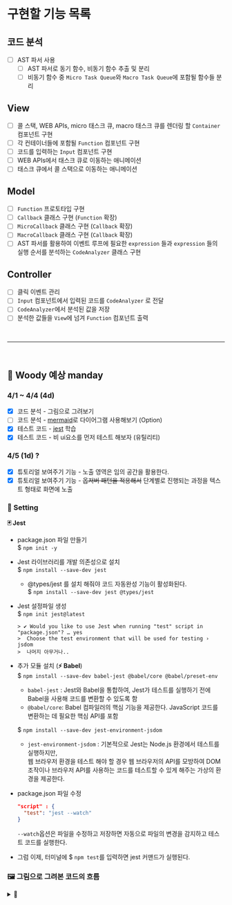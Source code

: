 # 구현할 기능 목록

## 코드 분석

- [ ] AST 파서 사용
  - [ ] AST 파서로 동기 함수, 비동기 함수 추출 및 분리
  - [ ] 비동기 함수 중 `Micro Task Queue`와 `Macro Task Queue`에 포함될 함수들 분리

## View

- [ ] 콜 스택, WEB APIs, micro 태스크 큐, macro 태스크 큐를 렌더링 할 `Container` 컴포넌트 구현
- [ ] 각 컨테이너들에 포함될 `Function` 컴포넌트 구현
- [ ] 코드를 입력하는 `Input` 컴포넌트 구현
- [ ] WEB APIs에서 태스크 큐로 이동하는 애니메이션
- [ ] 태스크 큐에서 콜 스택으로 이동하는 애니메이션

## Model

- [ ] `Function` 프로토타입 구현
- [ ] `Callback` 클래스 구현 (`Function` 확장)
- [ ] `MicroCallback` 클래스 구현 (`Callback` 확장)
- [ ] `MacroCallback` 클래스 구현 (`Callback` 확장)
- [ ] AST 파서를 활용하여 이벤트 루프에 필요한 `expression` 들과 `expression` 들의 실행 순서를 분석하는 `CodeAnalyzer` 클래스 구현

## Controller

- [ ] 클릭 이벤트 관리
- [ ] `Input` 컴포넌트에서 입력된 코드를 `CodeAnalyzer` 로 전달
- [ ] `CodeAnalyzer`에서 분석된 값을 저장
- [ ] 분석한 값들을 `View`에 넘겨 `Function` 컴포넌트 출력

<br>

---

<br>

## 🧸 Woody 예상 manday

### 4/1 ~ 4/4 (4d)

- [x] 코드 분석 - 그림으로 그려보기
- [ ] 코드 분석 - [mermaid](https://www.mermaidchart.com/landing)로 다이어그램 사용해보기 (Option)
- [x] 테스트 코드 - [jest](https://jestjs.io/docs/getting-started) 학습
- [x] 테스트 코드 - 비 ui요소를 먼저 테스트 해보자 (유틸리티)

### 4/5 (1d) ?

- [x] 튜토리얼 보여주기 기능 - 노출 영역은 임의 공간을 활용한다.
- [x] 튜토리얼 보여주기 기능 - ~~옵저버 패턴을 적용해서~~ 단계별로 진행되는 과정을 텍스트 형태로 화면에 노출

### 🔧 Setting

<b>🃏 Jest</b>

- package.json 파일 만들기  
  $ `npm init -y`

- Jest 라이브러리를 개발 의존성으로 설치  
  $ `npm install --save-dev jest`

  - @types/jest 를 설치 해줘야 코드 자동완성 기능이 활성화된다.  
    $ `npm install --save-dev jest @types/jest`

- Jest 설정파일 생성  
  $ `npm init jest@latest`

      > ✔ Would you like to use Jest when running "test" script in "package.json"? … yes
      >  Choose the test environment that will be used for testing › jsdom
      >  나머지 아무거나..

- 추가 모듈 설치 (<b>⚡ Babel</b>)  
  $ `npm install --save-dev babel-jest @babel/core @babel/preset-env`

  - `babel-jest` : Jest와 Babel을 통합하여, Jest가 테스트를 실행하기 전에 Babel을 사용해 코드를 변환할 수 있도록 함
  - `@babel/core`: Babel 컴파일러의 핵심 기능을 제공한다. JavaScript 코드를 변환하는 데 필요한 핵심 API를 포함

  $ `npm install --save-dev jest-environment-jsdom`

  - `jest-environment-jsdom` : 기본적으로 Jest는 Node.js 환경에서 테스트를 실행하지만,  
    웹 브라우저 환경을 테스트 해야 할 경우 웹 브라우저의 API를 모방하여 DOM 조작이나 브라우저 API를 사용하는 코드를 테스트할 수 있게 해주는 가상의 환경을 제공한다.

- package.json 파일 수정

  ```json
  "script" : {
    "test": "jest --watch"
  }
  ```

  `--watch`옵션은 파일을 수정하고 저장하면 자동으로 파일의 변경을 감지하고 테스트 코드를 실행한다.

- 그럼 이제, 터미널에 $ `npm test`를 입력하면 jest 커맨드가 실행된다.

### 🖼 그림으로 그려본 코드의 흐름

<details>
  <summary>🔽</summary>
  <img src="https://github.com/codesquad-members-2024/fe-eventloop/assets/96780693/b424d668-4b2e-4901-8d95-a4b39c1d81a4"  width="550" />
  <br>
  <img src="https://github.com/codesquad-members-2024/fe-eventloop/assets/96780693/d42e4993-eeb2-48c5-9482-42c16fbe68e0"  width="550" />
</details>
